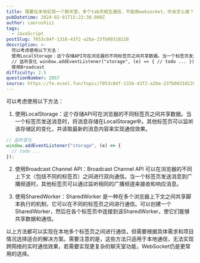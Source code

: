```yaml
---
title: 需要在本地实现一个聊天室，多个tab页相互通信，不能用websocket，你会怎么做？
pubDatetime: 2024-02-01T15:22:30.000Z
author: caorushizi
tags:
  - JavaScript
postSlug: 7053c84f-1316-43f2-a2ba-23fb00318220
description: >-
  可以考虑使用以下方法：
  使用LocalStorage：这个存储API可在浏览器的不同标签页之间共享数据。当一个标签页发送消息时，将消息存储在LocalStorage中。其他标签页可以监听该存储区的变化，并读取最新的消息内容来实现通信效果。
  // 监听变化 window.addEventListener("storage", (e) => { // todo ... });
  使用Broadcast
difficulty: 2.5
questionNumber: 2057
source: https://fe.ecool.fun/topic/7053c84f-1316-43f2-a2ba-23fb00318220
---
```


可以考虑使用以下方法：

1. 使用LocalStorage：这个存储API可在浏览器的不同标签页之间共享数据。当一个标签页发送消息时，将消息存储在LocalStorage中。其他标签页可以监听该存储区的变化，并读取最新的消息内容来实现通信效果。

```js
// 监听变化
window.addEventListener("storage", (e) => {
  // todo ...
});
```

2. 使用Broadcast Channel API：Broadcast Channel API 可以在浏览器的不同上下文（包括不同的标签页）之间进行双向通信。当一个标签页发送消息到广播频道时，其他标签页可以通过监听相同的广播频道来接收和响应消息。

3. 使用SharedWorker：SharedWorker 是一种在多个浏览器上下文之间共享脚本执行的机制，它可以在不同的标签页之间进行通信。可以创建一个SharedWorker，然后在各个标签页中连接到该SharedWorker，使它们能够共享数据和通信。

以上方法都可以实现在本地多个标签页之间进行通信，但需要根据具体需求和项目情况选择适合的解决方案。需要注意的是，这些方法只适用于本地通信，无法实现跨网络的实时通信效果，若需要实现更复杂的聊天室功能，WebSocket仍是更常用的选择。
